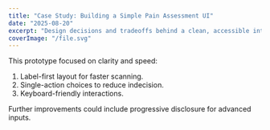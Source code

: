 ```yaml
---
title: "Case Study: Building a Simple Pain Assessment UI"
date: "2025-08-20"
excerpt: "Design decisions and tradeoffs behind a clean, accessible interface for standardized assessments."
coverImage: "/file.svg"
---
```


This prototype focused on clarity and speed:

1. Label-first layout for faster scanning.
2. Single-action choices to reduce indecision.
3. Keyboard-friendly interactions.

Further improvements could include progressive disclosure for advanced inputs.
